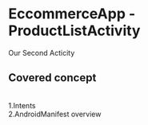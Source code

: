 <h1>EccommerceApp - ProductListActivity</h1>

Our Second Acticity</br>
<h2>Covered concept </h2></br>
1.Intents</br>
2.AndroidManifest overview
  

 

